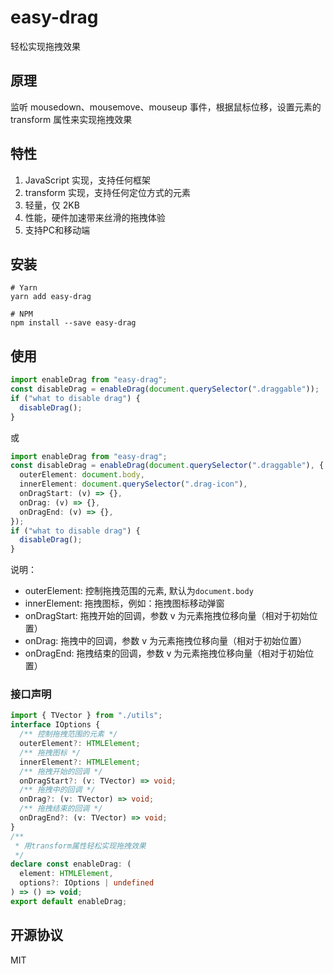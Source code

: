 # easy-drag

轻松实现拖拽效果

## 原理

监听 mousedown、mousemove、mouseup 事件，根据鼠标位移，设置元素的 transform 属性来实现拖拽效果

## 特性

1. JavaScript 实现，支持任何框架
2. transform 实现，支持任何定位方式的元素
3. 轻量，仅 2KB
4. 性能，硬件加速带来丝滑的拖拽体验
5. 支持PC和移动端

## 安装

```
# Yarn
yarn add easy-drag

# NPM
npm install --save easy-drag

```

## 使用

```ts
import enableDrag from "easy-drag";
const disableDrag = enableDrag(document.querySelector(".draggable"));
if ("what to disable drag") {
  disableDrag();
}
```

或

```ts
import enableDrag from "easy-drag";
const disableDrag = enableDrag(document.querySelector(".draggable"), {
  outerElement: document.body,
  innerElement: document.querySelector(".drag-icon"),
  onDragStart: (v) => {},
  onDrag: (v) => {},
  onDragEnd: (v) => {},
});
if ("what to disable drag") {
  disableDrag();
}
```

说明：

- outerElement: 控制拖拽范围的元素, 默认为`document.body`
- innerElement: 拖拽图标，例如：拖拽图标移动弹窗
- onDragStart: 拖拽开始的回调，参数 v 为元素拖拽位移向量（相对于初始位置）
- onDrag: 拖拽中的回调，参数 v 为元素拖拽位移向量（相对于初始位置）
- onDragEnd: 拖拽结束的回调，参数 v 为元素拖拽位移向量（相对于初始位置）

### 接口声明

```ts
import { TVector } from "./utils";
interface IOptions {
  /** 控制拖拽范围的元素 */
  outerElement?: HTMLElement;
  /** 拖拽图标 */
  innerElement?: HTMLElement;
  /** 拖拽开始的回调 */
  onDragStart?: (v: TVector) => void;
  /** 拖拽中的回调 */
  onDrag?: (v: TVector) => void;
  /** 拖拽结束的回调 */
  onDragEnd?: (v: TVector) => void;
}
/**
 * 用transform属性轻松实现拖拽效果
 */
declare const enableDrag: (
  element: HTMLElement,
  options?: IOptions | undefined
) => () => void;
export default enableDrag;
```

## 开源协议

MIT
